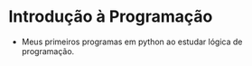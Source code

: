 # Introdução à Programação

* Meus primeiros programas em python ao estudar lógica de programação. 
